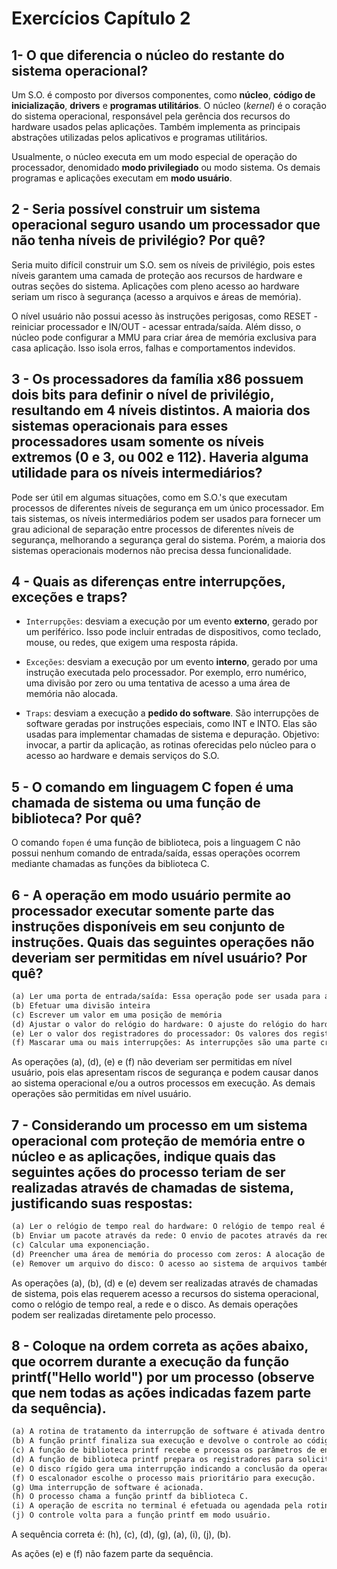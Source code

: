 # Exercícios Capítulo 2

## 1- O que diferencia o núcleo do restante do sistema operacional?

Um S.O. é composto por diversos componentes, como **núcleo**, **código de inicialização**, **drivers** e **programas utilitários**. O núcleo (*kernel*) é o coração do sistema operacional, responsável pela gerência dos recursos do hardware usados pelas aplicações. Também implementa as principais abstrações utilizadas pelos aplicativos e programas utilitários.

Usualmente, o núcleo executa em um modo especial de operação do processador, denomidado **modo privilegiado** ou modo sistema. Os demais programas e aplicações executam em **modo usuário**.


## 2 -  Seria possível construir um sistema operacional seguro usando um processador que não tenha níveis de privilégio? Por quê?

Seria muito difícil construir um S.O. sem os níveis de privilégio, pois estes níveis garantem uma camada de proteção aos recursos de hardware e outras seções do sistema. Aplicações com pleno acesso ao hardware seriam um risco à segurança (acesso a arquivos e áreas de memória).

O nível usuário não possui acesso às instruções perigosas, como RESET - reiniciar processador e IN/OUT - acessar entrada/saída. Além disso, o núcleo pode configurar a MMU para criar área de memória exclusiva para casa aplicação. Isso isola erros, falhas e comportamentos indevidos.


## 3 - Os processadores da família x86 possuem dois bits para definir o nível de privilégio, resultando em 4 níveis distintos. A maioria dos sistemas operacionais para esses processadores usam somente os níveis extremos (0 e 3, ou 002 e 112). Haveria alguma utilidade para os níveis intermediários?

Pode ser útil em algumas situações, como em S.O.'s que executam processos de diferentes níveis de segurança em um único processador. Em tais sistemas, os níveis intermediários podem ser usados para fornecer um grau adicional de separação entre processos de diferentes níveis de segurança, melhorando a segurança geral do sistema. Porém, a maioria dos sistemas operacionais modernos não precisa dessa funcionalidade.

## 4 - Quais as diferenças entre interrupções, exceções e traps?

* `Interrupções`: desviam a execução por um evento **externo**, gerado por um periférico. Isso pode incluir entradas de dispositivos, como teclado, mouse, ou redes, que exigem uma resposta rápida.

* `Exceções`: desviam a execução por um evento **interno**, gerado por uma instrução executada pelo processador. Por exemplo, erro numérico, uma divisão por zero ou uma tentativa de acesso a uma área de memória não alocada.

* `Traps`: desviam a execução a **pedido do software**. São interrupções de software geradas por instruções especiais, como INT e INTO. Elas são usadas para implementar chamadas de sistema e depuração. Objetivo: invocar, a partir da aplicação, as rotinas oferecidas pelo núcleo para o acesso ao hardware e demais serviços do S.O.


## 5 - O comando em linguagem C fopen é uma chamada de sistema ou uma função de biblioteca? Por quê?

O comando `fopen` é uma função de biblioteca, pois a linguagem C não possui nenhum comando de entrada/saída, essas operações ocorrem mediante chamadas as funções da biblioteca C.

## 6 - A operação em modo usuário permite ao processador executar somente parte das instruções disponíveis em seu conjunto de instruções. Quais das seguintes operações não deveriam ser permitidas em nível usuário? Por quê?

```markdown
(a) Ler uma porta de entrada/saída: Essa operação pode ser usada para acessar recursos de hardware, o que pode levar a comportamentos imprevisíveis ou danificar o hardware. 
(b) Efetuar uma divisão inteira
(c) Escrever um valor em uma posição de memória
(d) Ajustar o valor do relógio do hardware: O ajuste do relógio do hardware é uma operação crítica que pode afetar a estabilidade do sistema.
(e) Ler o valor dos registradores do processador: Os valores dos registradores do processador contêm informações confidenciais do sistema, como o estado de execução do processo e informações de registro de endereço.
(f) Mascarar uma ou mais interrupções: As interrupções são uma parte crítica do sistema e são usadas para lidar com eventos assíncronos, como entrada/saída e erros de hardware. Mascarar as interrupções pode levar a comportamentos imprevisíveis e pode afetar a estabilidade do sistema.
```

As operações (a), (d), (e) e (f) não deveriam ser permitidas em nível usuário, pois elas apresentam riscos de segurança e podem causar danos ao sistema operacional e/ou a outros processos em execução. As demais operações são permitidas em nível usuário.

## 7 - Considerando um processo em um sistema operacional com proteção de memória entre o núcleo e as aplicações, indique quais das seguintes ações do processo teriam de ser realizadas através de chamadas de sistema, justificando suas respostas:

```markdown
(a) Ler o relógio de tempo real do hardware: O relógio de tempo real é uma parte crítica do sistema e deve ser acessado apenas pelo kernel do sistema operacional. 
(b) Enviar um pacote através da rede: O envio de pacotes através da rede requer acesso ao hardware de rede e deve ser restrito apenas ao kernel do sistema operacional.
(c) Calcular uma exponenciação.
(d) Preencher uma área de memória do processo com zeros: A alocação de memória para um processo é gerenciada pelo kernel do sistema operacional, e o acesso à memória deve ser restrito para garantir a integridade dos dados e a segurança do sistema.
(e) Remover um arquivo do disco: O acesso ao sistema de arquivos também deve ser restrito para garantir a integridade dos dados e a segurança do sistema.
```

As operações (a), (b), (d) e (e) devem ser realizadas através de chamadas de sistema, pois elas requerem acesso a recursos do sistema operacional, como o relógio de tempo real, a rede e o disco. As demais operações podem ser realizadas diretamente pelo processo.

## 8 - Coloque na ordem correta as ações abaixo, que ocorrem durante a execução da função printf("Hello world") por um processo (observe que nem todas as ações indicadas fazem parte da sequência).

```markdown
(a) A rotina de tratamento da interrupção de software é ativada dentro do núcleo.
(b) A função printf finaliza sua execução e devolve o controle ao código do processo.
(c) A função de biblioteca printf recebe e processa os parâmetros de entrada (a string “Hello world”).
(d) A função de biblioteca printf prepara os registradores para solicitar a chamada de sistema write()
(e) O disco rígido gera uma interrupção indicando a conclusão da operação.
(f) O escalonador escolhe o processo mais prioritário para execução.
(g) Uma interrupção de software é acionada.
(h) O processo chama a função printf da biblioteca C.
(i) A operação de escrita no terminal é efetuada ou agendada pela rotina de tratamento da interrupção.
(j) O controle volta para a função printf em modo usuário.
```

A sequência correta é: (h), (c), (d), (g), (a), (i), (j), (b).

As ações (e) e (f) não fazem parte da sequência.